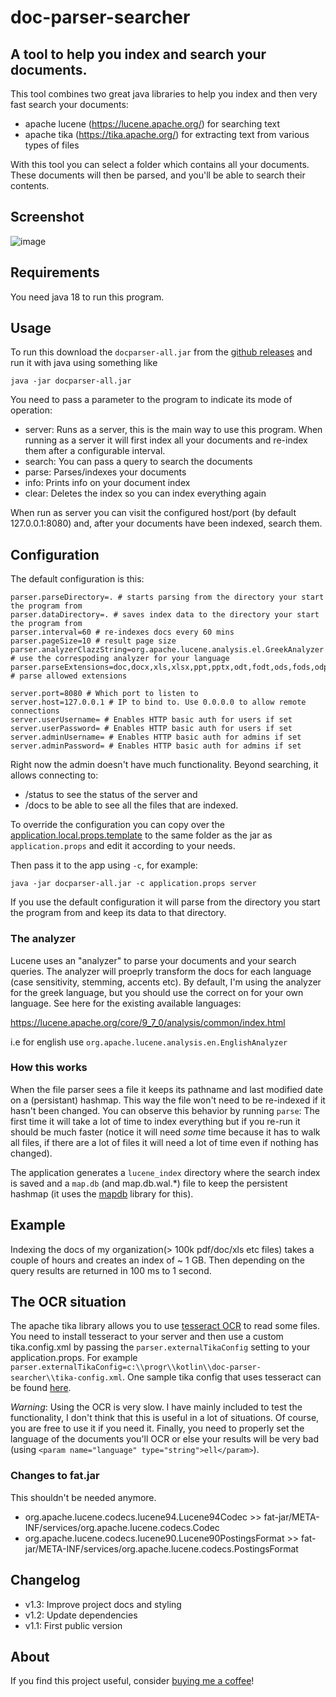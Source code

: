 # doc-parser-searcher

## A tool to help you index and search your documents.

This tool combines two great java libraries to help you index and then very fast search your documents:

* apache lucene (https://lucene.apache.org/) for searching text
* apache tika (https://tika.apache.org/) for extracting text from various types of files

With this tool you can select a folder which contains all your documents.
These documents will then be parsed, and you'll be able to search their contents. 

## Screenshot

![image](https://github.com/spapas/doc-parser-searcher/assets/3911074/c5a18c9e-3ab5-4a7a-8c93-1ad37cd26353)

## Requirements

You need java 18 to run this program.

## Usage

To run this download the `docparser-all.jar` from the 
[github releases](https://github.com/spapas/doc-parser-searcher/releases)
and run it with java using something like 

```
java -jar docparser-all.jar 
```

You need to pass a parameter to the program to indicate its mode of operation:

* server: Runs as a server, this is the main way to use this program. When running as a server it will first index all your documents and re-index them after a configurable interval.
* search: You can pass a query to search the documents
* parse: Parses/indexes your documents
* info: Prints info on your document index
* clear: Deletes the index so you can index everything again

When run as server you can visit the configured host/port (by default 127.0.0.1:8080)
and, after your documents have been indexed, search them. 

## Configuration

The default configuration is this:

```
parser.parseDirectory=. # starts parsing from the directory your start the program from 
parser.dataDirectory=. # saves index data to the directory your start the program from
parser.interval=60 # re-indexes docs every 60 mins
parser.pageSize=10 # result page size
parser.analyzerClazzString=org.apache.lucene.analysis.el.GreekAnalyzer # use the correspoding analyzer for your language
parser.parseExtensions=doc,docx,xls,xlsx,ppt,pptx,odt,fodt,ods,fods,odp,fodp,txt,html,md,rst,rtf,pdf # parse allowed extensions 

server.port=8080 # Which port to listen to
server.host=127.0.0.1 # IP to bind to. Use 0.0.0.0 to allow remote connections 
server.userUsername= # Enables HTTP basic auth for users if set
server.userPassword= # Enables HTTP basic auth for users if set
server.adminUsername= # Enables HTTP basic auth for admins if set
server.adminPassword= # Enables HTTP basic auth for admins if set
```

Right now the admin doesn't have much functionality. Beyond
searching, it allows connecting to:

* /status to see the status of the server and 
* /docs to be able to see all the files that are indexed. 

To override the configuration you can copy over the
[application.local.props.template](https://github.com/spapas/doc-parser-searcher/blob/master/application.local.props.template)
to the same folder as the jar as `application.props` and edit it according to your needs.

Then pass it to the app using `-c`, for example:

`java -jar docparser-all.jar -c application.props server`

If you use the default configuration it will parse from the directory
you start the program from and keep its data to that directory.

### The analyzer

Lucene uses an "analyzer" to parse your documents and your search queries. The 
analyzer will proeprly transform the docs for each language (case sensitivity,
stemming, accents etc). By default, I'm using the analyzer for the greek
language, but you should use the correct on for your own language. See 
here for the existing available languages: 

https://lucene.apache.org/core/9_7_0/analysis/common/index.html

i.e for english use  `org.apache.lucene.analysis.en.EnglishAnalyzer`

### How this works

When the file parser sees a file it keeps its pathname and last modified date on a (persistant)
hashmap. This way the file won't need to be re-indexed if it hasn't been changed. You can observe this behavior
by running `parse`: The first time it will take a lot of time to index everything but if you re-run 
it should be much faster (notice it will need *some* time because it has to walk all files, if there are
a lot of files it will need a lot of time even if nothing has changed).

The application generates a `lucene_index` directory where the search 
index is saved and a `map.db` (and map.db.wal.*) file to keep the 
persistent hashmap (it uses the [mapdb](https://mapdb.org/) library for this).

## Example

Indexing the docs of my organization(> 100k pdf/doc/xls etc files) takes a couple of hours and creates an index of ~ 1 GB. 
Then depending on the query results are returned in 100 ms to 1 second.  

## The OCR situation

The apache tika library allows you to use [tesseract OCR](https://github.com/tesseract-ocr/tesseract)
to read some files. You need to install tesseract to your server and then use a 
custom tika.config.xml by passing the `parser.externalTikaConfig` setting to 
your application.props. For example `parser.externalTikaConfig=c:\\progr\\kotlin\\doc-parser-searcher\\tika-config.xml`.
One sample tika config that uses tesseract can be found [here](https://github.com/spapas/doc-parser-searcher/blob/master/tika-config-ocr.xml).

*Warning*: Using the OCR is very slow. I have mainly included to test the functionality, I don't think that this is useful
in a lot of situations. Of course, you are free to use it if you need it. Finally, you need to properly set the language of the
documents you'll OCR or else your results will be very bad (using `<param name="language" type="string">ell</param>`).


### Changes to fat.jar

This shouldn't be needed anymore.

- org.apache.lucene.codecs.lucene94.Lucene94Codec >> fat-jar/META-INF/services/org.apache.lucene.codecs.Codec
- org.apache.lucene.codecs.lucene90.Lucene90PostingsFormat >> fat-jar/META-INF/services/org.apache.lucene.codecs.PostingsFormat


## Changelog

- v1.3: Improve project docs and styling
- v1.2: Update dependencies
- v1.1: First public version
 
## About
If you find this project useful, consider
<a href="https://buymeacoffee.com/spapas">buying me a coffee</a>!